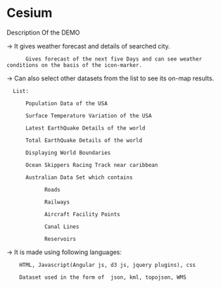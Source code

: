 # Cesium


Description Of the DEMO

  -> It gives weather forecast and details of searched city.
  
          Gives forecast of the next five Days and can see weather conditions on the basis of the icon-marker.
          
  -> Can also select other datasets from the list to see its on-map results.
  
      List:
      
          Population Data of the USA
          
          Surface Temperature Variation of the USA
          
          Latest EarthQuake Details of the world
          
          Total EarthQuake Details of the world
          
          Displaying World Boundaries
          
          Ocean Skippers Racing Track near caribbean
          
          Australian Data Set which contains
          
                Roads
                
                Railways
                
                Aircraft Facility Points
                
                Canal Lines
                
                Reservoirs
                
                
  -> It is made using following languages:
  
        HTML, Javascript(Angular js, d3 js, jquery plugins), css
        
        Dataset used in the form of  json, kml, topojson, WMS
        
        
